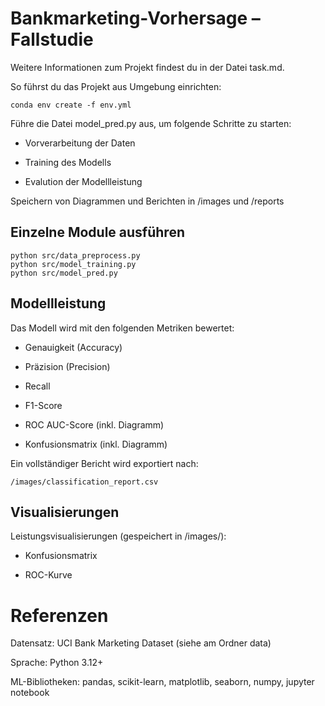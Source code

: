 # Bankmarketing-Vorhersage – Fallstudie

Weitere Informationen zum Projekt findest du in der Datei task.md.

So führst du das Projekt aus
Umgebung einrichten:

    conda env create -f env.yml

Führe die Datei model_pred.py aus, um folgende Schritte zu starten:

- Vorverarbeitung der Daten

- Training des Modells

- Evalution der Modellleistung

Speichern von Diagrammen und Berichten in /images und /reports

## Einzelne Module ausführen
    python src/data_preprocess.py  
    python src/model_training.py  
    python src/model_pred.py

## Modellleistung
Das Modell wird mit den folgenden Metriken bewertet:

- Genauigkeit (Accuracy)

- Präzision (Precision)

- Recall

- F1-Score

- ROC AUC-Score (inkl. Diagramm)

- Konfusionsmatrix (inkl. Diagramm)

Ein vollständiger Bericht wird exportiert nach:

    /images/classification_report.csv

## Visualisierungen
Leistungsvisualisierungen (gespeichert in /images/):

- Konfusionsmatrix

- ROC-Kurve

# Referenzen
Datensatz: UCI Bank Marketing Dataset (siehe am Ordner data)

Sprache: Python 3.12+

ML-Bibliotheken: pandas, scikit-learn, matplotlib, seaborn, numpy, jupyter notebook